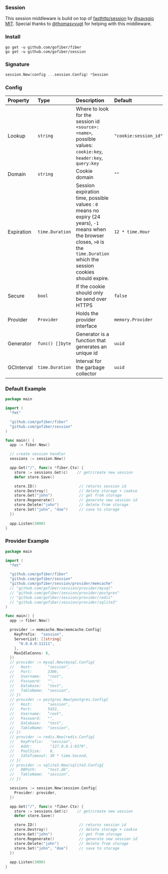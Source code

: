 ### Session
This session middleware is build on top of [fasthttp/session](https://github.com/fasthttp/session) by [@savsgio](https://github.com/savsgio) [MIT](https://github.com/fasthttp/session/blob/master/LICENSE).
Special thanks to [@thomasvvugt](https://github.com/thomasvvugt) for helping with this middleware.

### Install
```
go get -u github.com/gofiber/fiber
go get -u github.com/gofiber/session
```

### Signature
```go
session.New(config ...session.Config) *Session
```

### Config
| Property | Type | Description | Default |
| :--- | :--- | :--- | :--- |
| Lookup | `string` | Where to look for the session id `<source>:<name>`, possible values: `cookie:key`, `header:key`, `query:key` | `"cookie:session_id"` |
| Domain | `string` | Cookie domain | `""` |
| Expiration | `time.Duration` | Session expiration time, possible values : `0` means no expiry (24 years), `-1` means when the browser closes, `>0` is the `time.Duration` which the session cookies should expire. | `12 * time.Hour` |
| Secure | `bool` | If the cookie should only be send over HTTPS | `false` |
| Provider | `Provider` | Holds the provider interface | `memory.Provider` |
| Generator | `func() []byte` | Generator is a function that generates an unique id | `uuid` |
| GCInterval | `time.Duration` | Interval for the garbage collector | `uuid` |

### Default Example
```go
package main

import (
  "fmt"

  "github.com/gofiber/fiber"
  "github.com/gofiber/session"
)

func main() {
  app := fiber.New()

  // create session handler
  sessions := session.New()

  app.Get("/", func(c *fiber.Ctx) {
    store := sessions.Get(c)    // get/create new session
    defer store.Save()

    store.ID()                   // returns session id
    store.Destroy()              // delete storage + cookie
    store.Get("john")            // get from storage
    store.Regenerate()           // generate new session id
    store.Delete("john")         // delete from storage
    store.Set("john", "doe")     // save to storage
  })
  
  app.Listen(3000)
}
```

### Provider Example
```go
package main

import (
  "fmt"

  "github.com/gofiber/fiber"
  "github.com/gofiber/session"
  "github.com/gofiber/session/provider/memcache"
  // "github.com/gofiber/session/provider/mysql"
  // "github.com/gofiber/session/provider/postgres"
  // "github.com/gofiber/session/provider/redis"
  // "github.com/gofiber/session/provider/sqlite3"
)

func main() {
  app := fiber.New()

  provider := memcache.New(memcache.Config{
    KeyPrefix:  "session",
    ServerList: []string{
      "0.0.0.0:11211",
    },
    MaxIdleConns: 8,
  })
  // provider := mysql.New(mysql.Config{
  //   Host:       "session",
  //   Port:       3306,
  //   Username:   "root",
  //   Password:   "",
  //   Database:   "test",
  //   TableName:  "session",
  // })
  // provider := postgres.New(postgres.Config{
  //   Host:       "session",
  //   Port:       5432,
  //   Username:   "root",
  //   Password:   "",
  //   Database:   "test",
  //   TableName:  "session",
  // })
  // provider := redis.New(redis.Config{
  //   KeyPrefix:   "session",
  //   Addr:        "127.0.0.1:6379",
  //   PoolSize:    8,
  //   IdleTimeout: 30 * time.Second,
  // })
  // provider := sqlite3.New(sqlite3.Config{
  //   DBPath:     "test.db",
  //   TableName:  "session",
  // })

  sessions := session.New(session.Config{
    Provider: provider,
  })

  app.Get("/", func(c *fiber.Ctx) {
    store := sessions.Get(c)    // get/create new session
    defer store.Save()

    store.ID()                   // returns session id
    store.Destroy()              // delete storage + cookie
    store.Get("john")            // get from storage
    store.Regenerate()           // generate new session id
    store.Delete("john")         // delete from storage
    store.Set("john", "doe")     // save to storage
  })
  
  app.Listen(3000)
}
```

